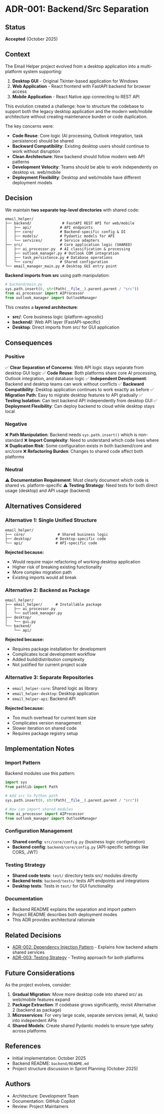 # ADR-001: Backend/Src Separation

## Status
**Accepted** (October 2025)

## Context

The Email Helper project evolved from a desktop application into a multi-platform system supporting:
1. **Desktop GUI** - Original Tkinter-based application for Windows
2. **Web Application** - React frontend with FastAPI backend for browser access
3. **Mobile Application** - React Native app connecting to REST API

This evolution created a challenge: how to structure the codebase to support both the legacy desktop application and the modern web/mobile architecture without creating maintenance burden or code duplication.

The key concerns were:
- **Code Reuse**: Core logic (AI processing, Outlook integration, task persistence) should be shared
- **Backward Compatibility**: Existing desktop users should continue to work without disruption
- **Clean Architecture**: New backend should follow modern web API patterns
- **Development Velocity**: Teams should be able to work independently on desktop vs. web/mobile
- **Deployment Flexibility**: Desktop and web/mobile have different deployment models

## Decision

We maintain **two separate top-level directories** with shared code:

```
email_helper/
├── backend/              # FastAPI REST API for web/mobile
│   ├── api/             # API endpoints
│   ├── core/            # Backend-specific config & DI
│   ├── models/          # Pydantic models for API
│   └── services/        # Service adapters
├── src/                 # Core application logic (SHARED)
│   ├── ai_processor.py  # AI classification & processing
│   ├── outlook_manager.py # Outlook COM integration
│   ├── task_persistence.py # Database operations
│   └── core/            # Shared configuration
└── email_manager_main.py # Desktop GUI entry point
```

**Backend imports from src** using path manipulation:
```python
# backend/main.py
sys.path.insert(0, str(Path(__file__).parent.parent / "src"))
from ai_processor import AIProcessor
from outlook_manager import OutlookManager
```

This creates a **layered architecture**:
- **src/**: Core business logic (platform-agnostic)
- **backend/**: Web API layer (FastAPI-specific)
- **Desktop**: Direct imports from src/ for GUI application

## Consequences

### Positive

✅ **Clear Separation of Concerns**: Web API logic stays separate from desktop GUI logic
✅ **Code Reuse**: Both platforms share core AI processing, Outlook integration, and database logic
✅ **Independent Development**: Backend and desktop teams can work without conflicts
✅ **Backward Compatibility**: Desktop application continues to work exactly as before
✅ **Migration Path**: Easy to migrate desktop features to API gradually
✅ **Testing Isolation**: Can test backend API independently from desktop GUI
✅ **Deployment Flexibility**: Can deploy backend to cloud while desktop stays local

### Negative

❌ **Path Manipulation**: Backend needs `sys.path.insert()` which is non-standard
❌ **Import Complexity**: Need to understand which code lives where
❌ **Duplication Risk**: Some configuration exists in both backend/core and src/core
❌ **Refactoring Burden**: Changes to shared code affect both platforms

### Neutral

⚠️ **Documentation Requirement**: Must clearly document which code is shared vs. platform-specific
⚠️ **Testing Strategy**: Need tests for both direct usage (desktop) and API usage (backend)

## Alternatives Considered

### Alternative 1: Single Unified Structure
```
email_helper/
├── core/               # Shared business logic
├── desktop/           # Desktop-specific code
└── api/               # API-specific code
```

**Rejected because:**
- Would require major refactoring of working desktop application
- Higher risk of breaking existing functionality
- More complex migration path
- Existing imports would all break

### Alternative 2: Backend as Package
```
email_helper/
├── email_helper/      # Installable package
│   ├── ai_processor.py
│   └── outlook_manager.py
├── desktop/
│   └── gui.py
└── backend/
    └── api/
```

**Rejected because:**
- Requires package installation for development
- Complicates local development workflow
- Added build/distribution complexity
- Not justified for current project scale

### Alternative 3: Separate Repositories
- `email_helper-core`: Shared logic as library
- `email_helper-desktop`: Desktop application
- `email_helper-api`: Backend API

**Rejected because:**
- Too much overhead for current team size
- Complicates version management
- Slower iteration on shared code
- Requires package registry setup

## Implementation Notes

### Import Pattern
Backend modules use this pattern:
```python
import sys
from pathlib import Path

# Add src to Python path
sys.path.insert(0, str(Path(__file__).parent.parent / "src"))

# Now can import shared modules
from ai_processor import AIProcessor
from outlook_manager import OutlookManager
```

### Configuration Management
- **Shared config**: `src/core/config.py` (business logic configuration)
- **Backend config**: `backend/core/config.py` (API-specific settings like CORS, JWT)

### Testing Strategy
- **Shared code tests**: `test/` directory tests src/ modules directly
- **Backend tests**: `backend/tests/` tests API endpoints and integrations
- **Desktop tests**: Tests in `test/` for GUI functionality

### Documentation
- Backend README explains the separation and import pattern
- Project README describes both deployment modes
- This ADR provides architectural rationale

## Related Decisions

- [ADR-002: Dependency Injection Pattern](ADR-002-dependency-injection-pattern.md) - Explains how backend adapts shared services
- [ADR-003: Testing Strategy](ADR-003-testing-strategy.md) - Testing approach for both platforms

## Future Considerations

As the project evolves, consider:

1. **Gradual Migration**: Move more desktop code into shared src/ as web/mobile features expand
2. **Package Extraction**: If codebase grows significantly, revisit Alternative 2 (backend as package)
3. **Microservices**: For very large scale, separate services (email, AI, tasks) into independent APIs
4. **Shared Models**: Create shared Pydantic models to ensure type safety across platforms

## References

- Initial implementation: October 2025
- Backend README: `backend/README.md`
- Project structure discussion in Sprint Planning (October 2025)

## Authors

- Architecture: Development Team
- Documentation: GitHub Copilot
- Review: Project Maintainers
